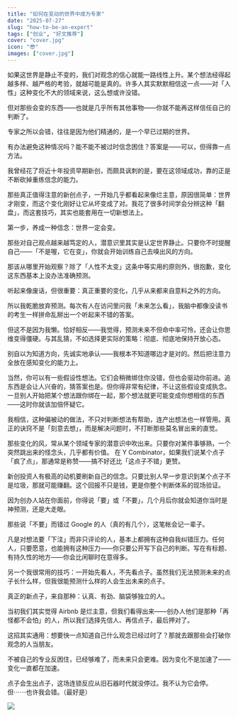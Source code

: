 ```yaml
---
title: "如何在变动的世界中成为专家"
date: "2025-07-27"
slug: "how-to-be-an-expert"
tags: ["创业", "好文推荐"]
cover: "cover.jpg"
icon: "😎"
images: ["cover.jpg"]
---
```

如果这世界是静止不变的，我们对观念的信心就能一路线性上升。某个想法经得起越多样、越严格的考验，就越可能是真的。许多人其实默默相信这一点——对「人性」这种变化不大的领域来说，这么想或许没错。



但对那些会变的东西——也就是几乎所有其他事物——你就不能再这样信任自己的判断了。



专家之所以会错，往往是因为他们精通的，是一个早已过期的世界。



有办法避免这种情况吗？能不能不被过时信念困住？答案是——可以，但得靠一点方法。



我曾经花了将近十年投资早期新创，而颇具讽刺的是，要在这领域成功，靠的正是不断砍掉重练信念的能力。



那些真正值得注意的新创点子，一开始几乎都看起来像烂主意，原因很简单：世界才刚变，而这个变化刚好让它从坏变成了对。我花了很多时间学会分辨这种「翻盘」，而这套技巧，其实也能套用在一切新想法上。



第一步，养成一种信念：世界一定会变。



那些对自己观点越来越笃定的人，潜意识里其实是认定世界静止。只要你不时提醒自己——「不是喔，它在变」，你就会开始训练自己去嗅出风的方向。



那该从哪里开始观察？除了「人性不太变」这条中等实用的原则外，很抱歉，变化这东西基本上没办法准确预测。



听起来像废话，但很重要：真正重要的变化，几乎从来都来自意料之外的方向。



所以我乾脆放弃预测。每次有人在访问里问我「未来怎么看」，我脑中都像没读书的考生一样拼命乱掰出一个听起来不错的答案。



但这不是因为我懒。恰好相反——我觉得，预测未来不但命中率可怜，还会让你思维变得僵硬。与其乱猜，不如选择更实际的策略：彻底、彻底地保持开放心态。



别自以为知道方向，先诚实地承认——我根本不知道哪边才是对的。然后把注意力全放在感知变化的能力上。



当然，你可以有一些假设性想法。它们会稍微绑住你没错，但也会驱动你前进。追东西是会让人兴奋的，猜答案也是。但你得非常有纪律，不让这些假设变成执念。
一旦别人开始把某个想法跟你绑在一起，那个想法就更可能变成你想相信的东西——这时你就该加倍怀疑它。



我相信，这种偏被动的做法，不只对判断想法有帮助，连产出想法也一样管用。真正的诀窍不是「刻意去想」，而是解决问题时，不打断那些莫名冒出来的直觉。



那些变化的风，常从某个领域专家的潜意识中吹出来。只要你对某件事够熟，一个突然跳出来的怪念头，几乎都有价值。
在 Y Combinator，如果我们说某个点子「疯了点」，那通常是称赞——搞不好还比「这点子不错」更赞。



新创投资人有极高的动机要刷新自己的信念。只要比别人早一步意识到某个点子不是垃圾，那就可能赚翻。这个回报不只是钱，更是你整个判断体系的现场验证。



因为创办人站在你面前，你得说「要」或「不要」，几个月后你就会知道你当时是神预测，还是大走眼。



那些说「不要」而错过 Google 的人（真的有几个），这笔帐会记一辈子。



凡是对想法要「下注」而非只评论的人，基本上都拥有这种自我纠错压力。任何人，只要愿意，也能拥有这种压力——你只要公开写下自己的判断。写在有标题、有持久性的地方——你会比闲聊时在意得多。



另一个我很常用的技巧：一开始先看人，不先看点子。虽然我们无法预测未来的点子长什么样，但我很能预测什么样的人会生出未来的点子。



真正的新点子，来自那种：认真、有劲、脑袋够独立的人。



当初我们其实觉得 Airbnb 是烂主意，但我们看得出来——创办人他们是那种「再怪都不会怕」的人，所以我们选择先信人、再信点子，最后押对了。



这招其实通用：想要快一点知道自己什么观念已经过时了？那就去跟那些会打破你观念的人当朋友。



不被自己的专业反困住，已经够难了，而未来只会更难。因为变化不是加速了——变化一直都在加速。



点子会生出点子，这场连锁反应从旧石器时代就没停过。我不认为它会停。
但⋯⋯也许我会错。（最好是）




![](https://prod-files-secure.s3.us-west-2.amazonaws.com/112d0858-5090-4d34-a606-b75eb8d65fd2/46476355-9cf3-4e99-9b7a-3531bc426380/1000202064.png?X-Amz-Algorithm=AWS4-HMAC-SHA256&X-Amz-Content-Sha256=UNSIGNED-PAYLOAD&X-Amz-Credential=ASIAZI2LB4667VRCMJRQ%2F20251001%2Fus-west-2%2Fs3%2Faws4_request&X-Amz-Date=20251001T081801Z&X-Amz-Expires=3600&X-Amz-Security-Token=IQoJb3JpZ2luX2VjEHgaCXVzLXdlc3QtMiJHMEUCIENhFC90lHwXeF0Riv3wdQxFXeKBIrqRaiRq78Mv5QMoAiEAujGZ0avdhuWMYEKWWKRJ3w%2FyY54roYUH6kkoJw8NpEkq%2FwMIERAAGgw2Mzc0MjMxODM4MDUiDG6ir5AMW8qyU8GkAyrcA83KWSvYHLy%2F8Bmec7BosuBG%2BPEDZgclZqNxNF03rba3rWwsNrZ25L8i8%2BPyEI9hQT3QGurikEWdh7s9GqSBMI7CgQHZRh2k8y69X%2FR9BlS5RgInGDw4AVh9nCWNhz0BygKGVQzKd5hVVuoYeTTo6Y%2BiGLE70hM6gPVhtlMxflWIeGuKc8JFaw7jXpC4yX15Q5OqLyB0Wa%2FRTbvUXJPDjdpzQc3OBosL8PhvZXzVqigFDcxuFdAbfDT5YvTZfFaoysYy4A%2Fqw01T0RDgI9rcPafwNWxWtt%2F33ZBI8MSh9FthQyApsM15y87Km7SQg1HNaa8ZllGAmZpm3J3009sLFzpA7mLrjAIRdP%2FLVo%2FjDFPvgCOZRJCMNQ466lDCG%2BTXWrqjlx9F5hKuq1FhNkWlLuvqXPLz9q%2B%2FnG1U8dQK02HInIvx7x0GruPL9GOPNbb6ESeCsN4kX%2BHPWQGLd7X6uMx60NVJcGe6f9B9bOeDwkhb88Cvv%2Bc68UVRA%2BlAqbDruRz%2FLjrS9rPBP%2F8G8HVoitO6kYoQkF4fisE7S3sZDx2SdQG%2BJwHYImsH71%2FEmWrrS8SyHAe4nCWyqdzZdW9tcWw10NfYZxRqIieu0GKMjgZLxGtsuc%2BpLUfsPk%2FDMKS088YGOqUBwaWsRSGaGYjtt2DTy3Wsi1Ya3fHrVgZjtqnnR%2BgDp5iRPVZs4q%2FER0S87cOmLGJtmTG8KEKK4go%2FlOpNEffrFuB6Y37YH5As2GL24qkg%2Fc7TGJYeesMMDZWzBT7RMfN9wm%2FWk0P7FGsAuS%2FvdZPlkTe7TxrdaTKACWxYcLg33Ld%2FYwSM4CvLwb5qq7OmQc9bVdNM0lddaoIw90UxO4JRvWC32RRG&X-Amz-Signature=a1c656c857d3bd92bd8162533f29f1f940ae27ff63a4a72c7bf614f94adee623&X-Amz-SignedHeaders=host&x-amz-checksum-mode=ENABLED&x-id=GetObject)

